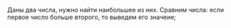 Даны два числа, нужно найти наибольшее из них.
Сравним числа: если первое число больше второго,
то выведем его значеие;
